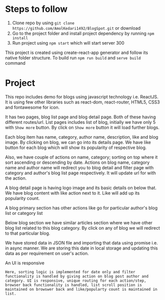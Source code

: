 # Steps to follow
1. Clone repo by using `git clone https://github.com/AmolKedari1492/BlogSpot.git` or download
2. Go to the project folder and install project dependency by running `npm install`
3. Run project using `npm start` which will start server 300

This project is created using create-react-app generator and follow its native folder structure.
To build run `npm run build` and `serve build` command

# Project 
This repo includes demo for blogs using javascript technology i.e. ReactJS. It is using few other libraries such as react-dom, react-router, HTML5, CSS3 and fontawesome for icon.

It has two pages, blog list page and blog detail page. Both of these having different routes/url. 
List pages includes list of blog, initially we have only 5 with `Show more` button. By click on `Show more` button it will load further blogs. 

Each blog item has name, category, author name, description, like and blog image. By clicking on blog, we can go into its details page.
We have like button for each blog which will show its popularity of respective blog.

Also, we have couple of actions on name, category; sorting on top where it sort ascending or descending by date. Actions on blog name, category name and author name will redirect you to blog detail and filter page with category and author's blog list page respectively. It will update url for with the action.

A blog detail page is having logo image and its basic details on below that. We have blog content with like action next to it. Like will add up its popularity count. 

A blog primary section has other actions like go for particular author's blog list or category list

Below blog section we have similar articles section where we have other blog list related to this blog category. By click on any of blog we will redirect to that particular blog. 

We have stored data in JSON file and importing that data using promise i.e. in async manner. We are storing this date in local storage and updating this data as per requirement on user's action.

An UI is responsive

`Here, sorting logic is implemented for date only and filter functionality is handled by giving action on blog post author and category. UI is responsive, unique routing for each action/step, browser back functionality is handled, list scroll position is maintained on browswer back and like/popularty count is maintained in list.`
